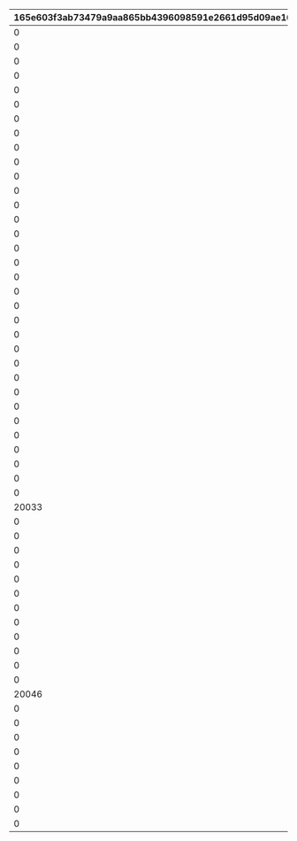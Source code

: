 |165e603f3ab73479a9aa865bb4396098591e2661d95d09ae160af00ed985b847|0ecd3097122760e691c76f29f96c26034891fc203d13dfb2c91308010a936397|917ec11c78770c74d598e894a340fc426744e59d14c8304d82f0ed6a5087eff8|fbe5de8cd9235481014c4a25cb4732f39b0e4b27ed59f8daf3e5b7bc808f6fb1|22bf5fdfcfda145d7bba90908df67a82ead1fc7162907ef60c81b79273c6f031|c6167685c48993262ffd783e1229edfde65666b0b759b63b1250a63b36627ea6|0d2719087ee97132d9847ee9b3785edb5bb4afdee98a824365416ef92a7bf2c7|9c8345f9b6e9b617b75913ed3e4a40d7fa48984754371b7ce0aef0684a449dfc|fcf9ef3648193cbe865818c1a9d9b1bfbce3c378ada6fb917db4953522279e6d|93cab07ff7a91c3ab35717737a62fbd68a9d0eebcef4aa94c21dc249c56fd4b6|428c10884bcc60a54c512054f2db59b35f83dff1e72559c08604c0d5771e520d|b74c5f95038ee07efef019eec7052c446ecad33281c538c0471f672fa2a5900c|e184bce44a26ce502e586d847deef147e067e5c0d14bec75134d11fcb57c5077|
| --- | --- | --- | --- | --- | --- | --- | --- | --- | --- | --- | --- | --- |
|0|2030/04/19 15:00:00|0|10001|-6|2020/03/16 15:00:00|2018/03/31 15:00:00|0|5032|0|0|1|20001|
|0|2030/04/19 15:00:00|0|10002|-3|2020/04/15 15:00:00|2018/04/30 15:00:00|0|8135|0|0|1|20002|
|0|2030/04/19 15:00:00|0|10003|-8|2020/05/15 15:00:00|2018/05/25 16:00:00|0|201|0|0|1|20003|
|0|2030/04/19 15:00:00|0|10004|-5|2020/06/19 15:00:00|2018/06/30 12:00:00|0|3394|0|0|1,2|20004|
|0|2030/04/19 15:00:00|0|10005|-3|2020/07/20 15:00:00|2018/07/31 12:00:00|0|3060|0|0|1,4|20005|
|0|2030/04/19 15:00:00|0|10006|-5|2020/08/19 15:00:00|2018/08/31 12:00:00|0|1412|0|0|1|20006|
|0|2030/04/19 15:00:00|0|10007|-2|2020/09/23 15:00:00|2018/09/30 12:00:00|0|3481|0|0|1,5|20007|
|0|2030/04/19 15:00:00|0|10008|-3|2020/10/19 15:00:00|2018/10/31 12:00:00|0|3490|0|0|1|20008|
|0|2030/04/19 15:00:00|0|10009|0|2020/11/24 15:00:00|2018/11/30 12:00:00|0|5402|0|0|1,6|20009|
|0|2030/04/19 15:00:00|0|10010|-5|2020/12/22 15:00:00|2018/12/31 12:00:00|0|2192|0|0|1,7|20010|
|0|2030/04/19 15:00:00|0|10011|0|2021/01/25 15:00:00|2019/01/31 12:00:00|0|5034|0|0|1,8|20011|
|0|2030/04/19 15:00:00|0|10012|-5|2021/02/18 15:00:00|2019/02/22 15:00:00|0|402|0|0|1|20012|
|0|2030/04/19 15:00:00|0|10013|-5|2021/03/23 15:00:00|2019/03/31 15:00:00|0|22|0|0|1,9|20013|
|0|2030/04/19 15:00:00|0|10015|-8|2021/04/16 15:00:00|2019/04/30 12:00:00|0|2174|0|0|1|20014|
|0|2030/04/19 15:00:00|0|10019|3|2021/05/18 15:00:00|2019/06/30 15:00:00|0|2222|0|0|1,10|20015|
|0|2030/04/19 15:00:00|0|10021|0|2021/06/18 15:00:00|2019/07/31 12:00:00|0|6040|0|0|1,11|20016|
|0|2030/04/19 15:00:00|0|10023|-4|2021/07/16 15:00:00|2019/08/31 12:00:00|0|6481|0|0|1|20017|
|0|2030/04/19 15:00:00|0|10025|0|2021/08/16 15:00:00|2019/09/30 12:00:00|0|8134|0|0|1,12|20018|
|0|2030/04/19 15:00:00|0|10027|-2|2021/09/16 15:00:00|2019/10/31 12:00:00|0|3480|0|0|1|20019|
|0|2030/04/19 15:00:00|0|10029|-5|2021/10/19 15:00:00|2019/11/30 12:00:00|0|5283|0|0|1,13|20020|
|0|2030/04/19 15:00:00|0|10031|-4|2021/11/16 15:00:00|2019/12/31 12:00:00|0|1311|0|0|1,14|20021|
|0|2030/04/19 15:00:00|0|10033|-7|2021/12/16 15:00:00|2020/01/31 12:00:00|0|6055|0|0|1,15|20022|
|0|2030/04/19 15:00:00|0|10038|-5|2022/01/17 15:00:00|2020/03/31 12:00:00|0|2022|0|0|1|20023|
|0|2030/04/19 15:00:00|0|10040|-10|2022/02/18 15:00:00|2020/04/24 15:00:00|0|6011|0|0|1|20024|
|0|2030/04/19 15:00:00|0|10042|-5|2022/03/17 15:00:00|2020/05/25 15:00:00|0|5221|0|0|1,16|20025|
|0|2030/04/19 15:00:00|0|10044|10|2022/04/18 15:00:00|2020/06/30 12:00:00|0|3040|0|0|1,17|20026|
|0|2030/04/19 15:00:00|0|10046|10|2022/05/18 15:00:00|2020/07/31 12:00:00|0|6120|0|0|1,18|20027|
|0|2030/04/19 15:00:00|0|10048|-5|2022/06/16 15:00:00|2020/08/31 12:00:00|0|5033|0|0|1|20028|
|0|2030/04/19 15:00:00|0|10050|0|2022/07/19 8:00:00|2020/09/30 12:00:00|0|5151|0|0|1,19|20029|
|0|2030/04/19 15:00:00|0|10052|-8|2022/08/16 15:00:00|2020/10/31 12:00:00|0|6056|0|0|1|20030|
|0|2030/04/19 15:00:00|0|10054|0|2022/09/17 15:00:00|2020/11/30 12:00:00|0|3351|0|0|1,20|20031|
|0|2030/04/19 15:00:00|0|10056|0|2022/10/16 15:00:00|2020/12/31 12:00:00|0|2191|0|0|1,21|20032|
|0|2030/04/19 15:00:00|0|10058|0|2022/11/17 15:00:00|2021/01/31 12:00:00|0|1122|0|0|1,22|20033|
|20033|2030/04/19 15:00:00|0|10059|0|2022/11/17 15:00:00|2021/02/10 12:00:00|0|1123|0|0|1,22|20034|
|0|2030/04/19 15:00:00|0|10061|12|2022/12/19 15:00:00|2021/02/28 12:00:00|0|2194|0|0|1,23|20035|
|0|2030/04/19 15:00:00|0|10064|0|2023/01/16 15:00:00|2021/02/28 12:00:00|0|5010|0|0|1|20036|
|0|2030/04/19 15:00:00|0|10066|0|2023/02/16 15:00:00|2021/04/30 12:00:00|0|144|0|0|1|20037|
|0|2030/04/19 15:00:00|0|10068|0|2023/03/16 15:00:00|2021/05/31 12:00:00|0|121|0|0|1,24|20038|
|0|2030/04/19 15:00:00|0|10070|0|2023/04/17 15:00:00|2021/06/30 12:00:00|0|394|0|0|1|20039|
|0|2030/04/19 15:00:00|0|10072|0|2023/05/16 15:00:00|2021/07/31 12:00:00|0|1082|0|0|1,25|20040|
|0|2030/04/19 15:00:00|0|10074|0|2023/06/16 15:00:00|2021/08/31 12:00:00|0|181|0|0|1|20041|
|0|2030/04/19 15:00:00|0|10076|0|2023/07/18 15:00:00|2021/09/30 12:00:00|0|5084|0|0|1,26|20042|
|0|2030/04/19 15:00:00|0|10078|0|2023/08/18 15:00:00|2021/10/31 12:00:00|0|6054|0|0|1|20043|
|0|2030/04/19 15:00:00|0|10080|0|2023/09/19 15:00:00|2021/11/30 12:00:00|0|6381|0|0|1,27|20044|
|0|2030/04/19 15:00:00|0|10082|0|2023/10/16 15:00:00|2021/12/31 12:00:00|0|2193|0|0|1,28|20045|
|0|2030/04/19 15:00:00|0|10084|0|2023/11/16 15:00:00|2022/01/31 12:00:00|0|8163|0|0|1|20046|
|20046|2030/04/19 15:00:00|0|10085|0|2023/11/16 15:00:00|2022/02/07 12:00:00|0|8164|0|0|1,29|20047|
|0|2030/04/19 15:00:00|0|10088|0|2023/12/18 15:00:00|2022/02/28 12:00:00|0|2201|0|0|1|20048|
|0|2030/04/19 15:00:00|0|10090|0|2024/01/17 15:00:00|2022/03/31 12:00:00|0|430|0|0|1|20049|
|0|2030/04/19 15:00:00|0|10092|0|2024/03/18 15:00:00|2022/04/30 12:00:00|0|351|0|0|1|20050|
|0|2030/04/19 15:00:00|0|10094|0|2024/04/18 15:00:00|2022/05/25 15:00:00|0|392|0|0|1,30|20051|
|0|2030/04/19 15:00:00|0|10096|0|2024/06/17 15:00:00|2022/06/30 12:00:00|0|3402|0|0|1,31|20052|
|0|2030/04/19 15:00:00|0|10098|0|2024/07/16 15:00:00|2022/07/31 12:00:00|0|8132|0|0|1,32|20053|
|0|2030/04/19 15:00:00|0|10100|0|2024/08/16 15:00:00|2022/08/31 12:00:00|0|6057|0|0|1|20054|
|0|2030/04/19 15:00:00|0|10102|0|2024/09/17 15:00:00|2022/09/30 12:00:00|0|5200|0|0|1,33|20055|
|0|2030/04/19 15:00:00|0|10104|0|2024/10/16 15:00:00|2022/10/31 12:00:00|0|3479|0|0|1,34|20056|